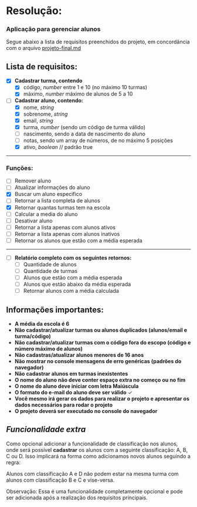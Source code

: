 
# Resolução:
### Aplicação para gerenciar alunos

Segue abaixo a lista de requisitos preenchidos do projeto, em concordância com o arquivo [projeto-final.md](https://github.com/IMenezes-GH/desafio-final_logica/blob/main/projeto-final.md)

## Lista de requisitos:
- [x] **Cadastrar turma, contendo**
	- [x] código, *number* entre 1 e 10 (no máximo 10 turmas)
	- [x] máximo, *number* máximo de alunos de 5 a 10

- [ ] **Cadastrar aluno, contendo:**
	- [x] nome, *string*
	- [x] sobrenome, *string*
	- [x] email, *string*
	- [x] turma, *number* (sendo um código de turma válido)
	- [ ] nascimento, sendo a data de nascimento do aluno
	- [ ] notas, sendo um array de números, de no máximo 5 posições
	- [x] ativo, *boolean* // padrão true
----------------------
### Funções:
- [ ] Remover aluno
- [ ] Atualizar informações do aluno
- [x] Buscar um aluno especifico
- [ ] Retornar a lista completa de alunos
- [x] Retornar quantas turmas tem na escola
- [ ] Calcular a media do aluno
- [ ] Desativar aluno
- [ ] Retornar a lista apenas com alunos ativos
- [ ] Retornar a lista apenas com alunos inativos
- [ ] Retornar os alunos que estão com a média esperada
----------------------
- [ ] **Relatório completo com os seguintes retornos:**
	- [ ] Quantidade de alunos
	- [ ] Quantidade de turmas
	- [ ] Alunos que estão com a média esperada
	- [ ] Alunos que estão abaixo da média esperada
	- [ ] Retornar alunos com a média calculada

## Informações importantes:


- **A média da escola é 6**
- **Não cadastrar/atualizar turmas ou alunos duplicados (alunos/email e turma/código)**
- **Não cadastrar/atualizar turmas com o código fora do escopo (código e número máximo de alunos)**
- **Não cadastras/atualizar alunos menores de 16 anos**
- **Não mostrar no console mensagens de erro genéricas (padrões do navegador)**
- **Não cadastrar alunos em turmas inexistentes**
- **O nome do aluno não deve conter espaço extra no começo ou no fim**
- **O nome do aluno deve iniciar com letra Maiúscula**
- **O formato do e-mail do aluno deve ser válido** ✓
- **Você mesmo irá gerar os dados para realizar o projeto e apresentar os dados necessários para rodar o projeto**
- **O projeto deverá ser executado no console do navegador**


## ***Funcionalidade extra***

Como opcional adicionar a funcionalidade de classificação nos alunos, onde será possível **cadastrar** os alunos com a seguinte classificação: A, B, C ou D. Isso implicará na forma como adicionamos novos alunos seguindo a regra:

Alunos com classificação A e D não podem estar na mesma turma com alunos com classificação B e C e vise-versa.

Observação: Essa é uma funcionalidade completamente opcional e pode ser adicionada após a realização dos requisitos principais.